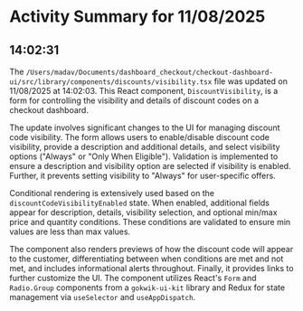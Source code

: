 # Activity Summary for 11/08/2025

## 14:02:31
The `/Users/madav/Documents/dashboard_checkout/checkout-dashboard-ui/src/library/components/discounts/visibility.tsx` file was updated on 11/08/2025 at 14:02:03.  This React component, `DiscountVisibility`,  is a form for controlling the visibility and details of discount codes on a checkout dashboard.

The update involves significant changes to the UI for managing discount code visibility.  The form allows users to enable/disable discount code visibility, provide a description and additional details, and select visibility options ("Always" or "Only When Eligible").  Validation is implemented to ensure a description and visibility option are selected if visibility is enabled.  Further, it prevents setting visibility to "Always" for user-specific offers.

Conditional rendering is extensively used based on the `discountCodeVisibilityEnabled` state. When enabled, additional fields appear for description, details, visibility selection, and optional min/max price and quantity conditions.  These conditions are validated to ensure min values are less than max values.

The component also renders previews of how the discount code will appear to the customer, differentiating between when conditions are met and not met,  and includes informational alerts throughout. Finally, it provides links to further customize the UI.  The component utilizes React's `Form` and `Radio.Group` components from a `gokwik-ui-kit` library and Redux for state management via `useSelector` and `useAppDispatch`.
